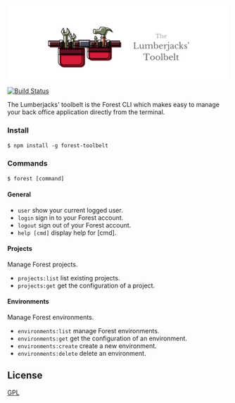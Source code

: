 <p align="center">
  <img src="https://github.com/ForestAdmin/toolbelt/blob/master/assets/logo.png?raw=true" alt="Toolbelt logo">
</p>

[![Build Status](https://travis-ci.org/ForestAdmin/toolbelt.svg?branch=master)](https://travis-ci.org/ForestAdmin/toolbelt)

The Lumberjacks' toolbelt is the Forest CLI which makes easy to manage your back office application directly from the terminal.


### Install
    $ npm install -g forest-toolbelt

### Commands

    $ forest [command]

#### General
- `user`          show your current logged user.
- `login`         sign in to your Forest account.
- `logout`        sign out of your Forest account.
- `help [cmd]`    display help for [cmd].

#### Projects

Manage Forest projects.

- `projects:list` list existing projects.
- `projects:get` get the configuration of a project.

#### Environments

Manage Forest environments.

- `environments:list`    manage Forest environments.
- `environments:get`     get the configuration of an environment.
- `environments:create`  create a new environment.
- `environments:delete`  delete an environment.

## License
[GPL](https://github.com/ForestAdmin/toolbelt/blob/master/LICENSE)
